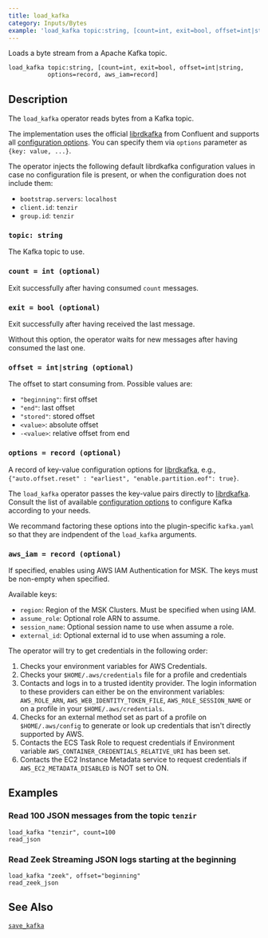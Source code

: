 ```yaml
---
title: load_kafka
category: Inputs/Bytes
example: 'load_kafka topic:string, [count=int, exit=bool, offset=int|string,'
---
```



Loads a byte stream from a Apache Kafka topic.

```tql
load_kafka topic:string, [count=int, exit=bool, offset=int|string,
           options=record, aws_iam=record]
```

## Description

The `load_kafka` operator reads bytes from a Kafka topic.

The implementation uses the official [librdkafka][librdkafka] from Confluent and
supports all [configuration options][librdkafka-options]. You can specify them
via `options` parameter as `{key: value, ...}`.

[librdkafka]: https://github.com/confluentinc/librdkafka
[librdkafka-options]: https://github.com/confluentinc/librdkafka/blob/master/CONFIGURATION.md

The operator injects the following default librdkafka configuration values in
case no configuration file is present, or when the configuration does not
include them:

- `bootstrap.servers`: `localhost`
- `client.id`: `tenzir`
- `group.id`: `tenzir`

### `topic: string`

The Kafka topic to use.

### `count = int (optional)`

Exit successfully after having consumed `count` messages.

### `exit = bool (optional)`

Exit successfully after having received the last message.

Without this option, the operator waits for new messages after having consumed the
last one.

### `offset = int|string (optional)`

The offset to start consuming from. Possible values are:

- `"beginning"`: first offset
- `"end"`: last offset
- `"stored"`: stored offset
- `<value>`: absolute offset
- `-<value>`: relative offset from end

<!--
- `s@<value>`: timestamp in ms to start at
- `e@<value>`: timestamp in ms to stop at (not included)
-->

### `options = record (optional)`

A record of key-value configuration options for
[librdkafka][librdkafka], e.g., `{"auto.offset.reset" : "earliest",
"enable.partition.eof": true}`.

The `load_kafka` operator passes the key-value pairs directly to
[librdkafka][librdkafka]. Consult the list of available [configuration
options][librdkafka-options] to configure Kafka according to your needs.

We recommand factoring these options into the plugin-specific `kafka.yaml` so
that they are indpendent of the `load_kafka` arguments.

### `aws_iam = record (optional)`

If specified, enables using AWS IAM Authentication for MSK. The keys must be
non-empty when specified.

Available keys:
- `region`: Region of the MSK Clusters. Must be specified when using IAM.
- `assume_role`: Optional role ARN to assume.
- `session_name`: Optional session name to use when assume a role.
- `external_id`: Optional external id to use when assuming a role.

The operator will try to get credentials in the following order:
1. Checks your environment variables for AWS Credentials.
2. Checks your `$HOME/.aws/credentials` file for a profile and credentials
3. Contacts and logs in to a trusted identity provider. The login information to
   these providers can either be on the environment variables: `AWS_ROLE_ARN`,
`AWS_WEB_IDENTITY_TOKEN_FILE`, `AWS_ROLE_SESSION_NAME` or on a profile in your
`$HOME/.aws/credentials`.
4. Checks for an external method set as part of a profile on `$HOME/.aws/config`
   to generate or look up credentials that isn't directly supported by AWS.
5. Contacts the ECS Task Role to request credentials if Environment variable
   `AWS_CONTAINER_CREDENTIALS_RELATIVE_URI` has been set.
6. Contacts the EC2 Instance Metadata service to request credentials if
   `AWS_EC2_METADATA_DISABLED` is NOT set to ON.

## Examples

### Read 100 JSON messages from the topic `tenzir`

```tql
load_kafka "tenzir", count=100
read_json
```

### Read Zeek Streaming JSON logs starting at the beginning

```tql
load_kafka "zeek", offset="beginning"
read_zeek_json
```

## See Also

[`save_kafka`](/reference/operators/save_kafka)
